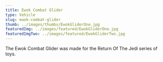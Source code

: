 ```yaml
---
title: Ewok Combat Glider
type: Vehicle
slug: ewok-combat-glider
thumb: ../images/thumbs/EwokGliderOne.jpg
featuredImg: ../images/featured/EwokGliderOne.jpg
featuredImgTwo: ../images/featured/EwokGliderTwo.jpg
---
```


The Ewok Combat Glider was made for the Return Of The Jedi series of toys.
